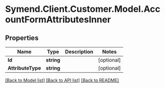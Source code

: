 # Symend.Client.Customer.Model.AccountFormAttributesInner

## Properties

Name | Type | Description | Notes
------------ | ------------- | ------------- | -------------
**Id** | **string** |  | [optional] 
**AttributeType** | **string** |  | [optional] 

[[Back to Model list]](../README.md#documentation-for-models) [[Back to API list]](../README.md#documentation-for-api-endpoints) [[Back to README]](../README.md)

